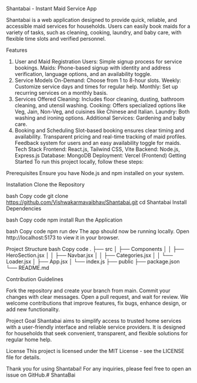 Shantabai - Instant Maid Service App

Shantabai is a web application designed to provide quick, reliable, and accessible maid services for households. Users can easily book maids for a variety of tasks, such as cleaning, cooking, laundry, and baby care, with flexible time slots and verified personnel.

Features
1. User and Maid Registration
Users: Simple signup process for service bookings.
Maids: Phone-based signup with identity and address verification, language options, and an availability toggle.
2. Service Models
On-Demand: Choose from 1 to 8-hour slots.
Weekly: Customize service days and times for regular help.
Monthly: Set up recurring services on a monthly basis.
3. Services Offered
Cleaning: Includes floor cleaning, dusting, bathroom cleaning, and utensil washing.
Cooking: Offers specialized options like Veg, Jain, Non-Veg, and cuisines like Chinese and Italian.
Laundry: Both washing and ironing options.
Additional Services: Gardening and baby care.
4. Booking and Scheduling
Slot-based booking ensures clear timing and availability.
Transparent pricing and real-time tracking of maid profiles.
Feedback system for users and an easy availability toggle for maids.
Tech Stack
Frontend: React.js, Tailwind CSS, Vite
Backend: Node.js, Express.js
Database: MongoDB
Deployment: Vercel (Frontend)
Getting Started
To run this project locally, follow these steps:

Prerequisites
Ensure you have Node.js and npm installed on your system.

Installation
Clone the Repository

bash
Copy code
git clone https://github.com/Vishwakarmavaibhav/Shantabai.git
cd Shantabai
Install Dependencies

bash
Copy code
npm install
Run the Application

bash
Copy code
npm run dev
The app should now be running locally. Open http://localhost:5173 to view it in your browser.

Project Structure
bash
Copy code
.
├── src
│   ├── Components
│   │   ├── HeroSection.jsx
│   │   ├── Navbar.jsx
│   │   ├── Categories.jsx
│   │   └── Loader.jsx
│   ├── App.jsx
│   └── index.js
├── public
├── package.json
└── README.md


Contribution Guidelines

Fork the repository and create your branch from main.
Commit your changes with clear messages.
Open a pull request, and wait for review.
We welcome contributions that improve features, fix bugs, enhance design, or add new functionality.

Project Goal
Shantabai aims to simplify access to trusted home services with a user-friendly interface and reliable service providers. It is designed for households that seek convenient, transparent, and flexible solutions for regular home help.

License
This project is licensed under the MIT License - see the LICENSE file for details.

Thank you for using Shantabai! For any inquiries, please feel free to open an issue on GitHub.# ShantaBai
